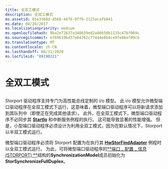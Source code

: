 ```yaml
---
title: 全双工模式
description: 全双工模式
ms.assetid: 01e3388d-d568-4476-9ff0-2125acafb841
ms.date: 04/20/2017
ms.localizationpriority: medium
ms.openlocfilehash: 8ba2e72637a340b59ed2a86650b1135c47bf069c
ms.sourcegitcommit: e769619bd37e04762c77444e8b4ce9fe86ef09cb
ms.translationtype: MT
ms.contentlocale: zh-CN
ms.lasthandoff: 08/31/2020
ms.locfileid: "89190221"
---
```

# <a name="full-duplex-mode"></a>全双工模式


## <span id="ddk_full_duplex_mode_kg"></span><span id="DDK_FULL_DUPLEX_MODE_KG"></span>


Storport 驱动程序支持专门为高性能总线定制的 i/o 模型。 此 i/o 模型允许微型端口驱动程序在全双工模式下运行，这意味着，微型端口驱动程序可以将新请求添加到其队列中（即使正在完成其他请求）。 此外，在全双工模式下，微型端口驱动程序不必同步其 [**StartIo**](/windows-hardware/drivers/ddi/wdm/nc-wdm-driver_startio) 和中断服务例程的执行。 这可能导致显著的性能增强。 但是，小型端口驱动程序必须设计为利用全双工模式，因为在默认情况下，Storport 以半双工模式运行。

微型端口驱动程序必须将 Storport 配置为在执行其 [**HwStorFindAdapter**](/windows-hardware/drivers/ddi/storport/nc-storport-hw_find_adapter) 例程时以全双工模式运行。 为此，可将微型端口驱动程序的[**端口 \_ 配置 \_ 信息 (STORPORT) **](/previous-versions/windows/hardware/drivers/ff563901(v=vs.85))结构的**SynchronizationModel**成员初始化为**StorSynchronizeFullDuplex**。

 

